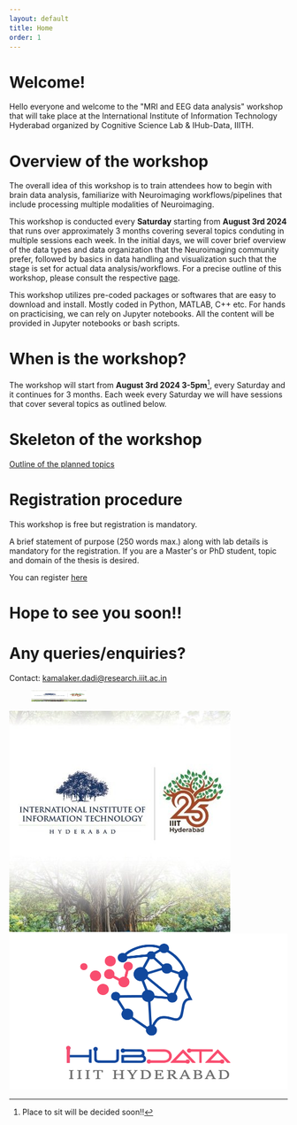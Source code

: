 ```yaml
---
layout: default
title: Home
order: 1
---
```


# Welcome!
Hello everyone and welcome to the "MRI and EEG data analysis" workshop that will take place
at the International Institute of Information Technology Hyderabad organized by Cognitive
Science Lab & IHub-Data, IIITH.

# Overview of the workshop

The overall idea of this workshop is to train attendees how to begin with brain data analysis, 
 familiarize with Neuroimaging workflows/pipelines that include processing multiple modalities
of Neuroimaging.

 This workshop is conducted every **Saturday** starting from **August 3rd 2024** that runs over approximately 3 months covering several topics conduting in multiple sessions each week. In the initial days, we will cover brief overview of the data types and data organization that the Neuroimaging community prefer, followed by basics in data handling and visualization such that the stage is set for actual data analysis/workflows. For a precise outline of this workshop, please consult the respective [page](outline "Outline of the workshop").

This workshop utilizes pre-coded packages or softwares that are easy to download and install. Mostly
coded in Python, MATLAB, C++ etc. For hands on practicising, we can rely on Jupyter notebooks. 
All the content will be provided in Jupyter notebooks or bash scripts.

# When is the workshop?

The workshop will start from **August 3rd 2024 3-5pm**[^1], every Saturday and
it continues for 3 months. Each week every Saturday we will have sessions
that cover several topics as outlined below.

# Skeleton of the workshop

[Outline of the planned topics](outline "Outline of the workshop")

# Registration procedure

This workshop is free but registration is mandatory.

A brief statement of purpose (250 words max.) along with lab details is mandatory
for the registration. If you are a Master's or PhD student, topic and domain of the thesis
is desired.

You can register [here](https://forms.gle/QwmFUfnuKaRbV1Hz8)


# Hope to see you soon!!

# Any queries/enquiries?

Contact: kamalaker.dadi@research.iiit.ac.in

[^1]: Place to sit will be decided soon!!

<figure>
    <img src="/static/iiith.jpg"
         alt="IIITH" width="100" height="20">
</figure>

[![](static/iiith.jpg "IIITH")](https://www.iiit.ac.in/)
[![](static/ihub-data.svg "IHub-Data")](https://ihub-data.iiit.ac.in/)
